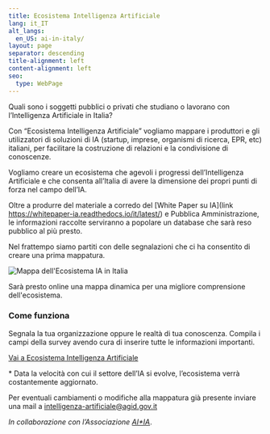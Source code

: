 ```yaml
---
title: Ecosistema Intelligenza Artificiale
lang: it_IT
alt_langs:
  en_US: ai-in-italy/
layout: page
separator: descending
title-alignment: left
content-alignment: left
seo:
  type: WebPage
---
```

Quali sono i soggetti pubblici o privati che studiano o lavorano con l’Intelligenza Artificiale in Italia?

Con “Ecosistema Intelligenza Artificiale” vogliamo mappare i produttori e gli utilizzatori di soluzioni di IA (startup, imprese, organismi di ricerca, EPR, etc) italiani, per facilitare la costruzione di relazioni e la condivisione di conoscenze.

Vogliamo creare un ecosistema che agevoli i progressi dell’Intelligenza Artificiale e che consenta all’Italia di avere la dimensione dei propri punti di forza nel campo dell’IA.

Oltre a produrre del materiale a corredo del [White Paper su IA](link https://whitepaper-ia.readthedocs.io/it/latest/) e Pubblica Amministrazione, le informazioni raccolte serviranno a popolare un database che sarà reso pubblico al più presto.

Nel frattempo siamo partiti con delle segnalazioni che ci ha consentito di creare una prima mappatura.

<img style="max-width: 100%" src="/ia.italia.it/assets/images/ecosistema_ia_italia.png" alt="Mappa dell'Ecosistema IA in Italia">

Sarà presto online una mappa dinamica per una migliore comprensione dell'ecosistema.

### Come funziona

Segnala la tua organizzazione oppure le realtà di tua conoscenza. Compila i campi della survey avendo cura di inserire tutte le informazioni importanti.

<a role="button" href="https://docs.google.com/forms/d/e/1FAIpQLSe5CeEfvCPvlx6dOg36vEp5cF2D7nNb0JagA_tQ4PZwUQknGQ/viewform" class="Button Button--default u-borderShadow-m u-text-r-xxs u-padding-r-all u-color-teal-70" target="\_blank">Vai a Ecosistema Intelligenza Artificiale</a>

\* Data la velocità con cui il settore dell’IA si evolve, l’ecosistema verrà costantemente aggiornato.

Per eventuali cambiamenti o modifiche alla mappatura già presente inviare una mail a intelligenza-artificiale@agid.gov.it

*In collaborazione con l’Associazione* [_AI*IA_](http://www.aixia.it/avvisi-dellassociazione/italianaiecosystembyregion).
